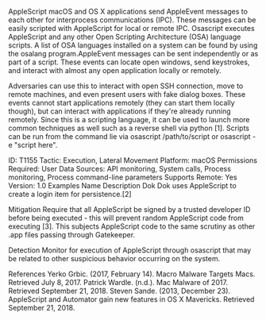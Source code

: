 AppleScript
macOS and OS X applications send AppleEvent messages to each other for interprocess communications (IPC). These messages can be easily scripted with AppleScript for local or remote IPC. Osascript executes AppleScript and any other Open Scripting Architecture (OSA) language scripts. A list of OSA languages installed on a system can be found by using the osalang program.AppleEvent messages can be sent independently or as part of a script. These events can locate open windows, send keystrokes, and interact with almost any open application locally or remotely.

Adversaries can use this to interact with open SSH connection, move to remote machines, and even present users with fake dialog boxes. These events cannot start applications remotely (they can start them locally though), but can interact with applications if they're already running remotely. Since this is a scripting language, it can be used to launch more common techniques as well such as a reverse shell via python [1]. Scripts can be run from the command lie via osascript /path/to/script or osascript -e "script here".

ID: T1155
Tactic: Execution, Lateral Movement
Platform:  macOS
Permissions Required:  User
Data Sources:  API monitoring, System calls, Process monitoring, Process command-line parameters
Supports Remote:  Yes
Version: 1.0
Examples
Name	Description
Dok	
Dok uses AppleScript to create a login item for persistence.[2]

Mitigation
Require that all AppleScript be signed by a trusted developer ID before being executed - this will prevent random AppleScript code from executing [3]. This subjects AppleScript code to the same scrutiny as other .app files passing through Gatekeeper.

Detection
Monitor for execution of AppleScript through osascript that may be related to other suspicious behavior occurring on the system.

References
Yerko Grbic. (2017, February 14). Macro Malware Targets Macs. Retrieved July 8, 2017.
Patrick Wardle. (n.d.). Mac Malware of 2017. Retrieved September 21, 2018.
Steven Sande. (2013, December 23). AppleScript and Automator gain new features in OS X Mavericks. Retrieved September 21, 2018.
